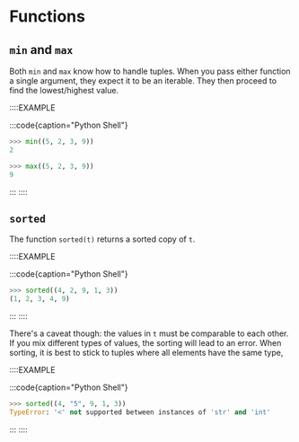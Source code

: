 # Functions

## `min` and `max`

Both `min` and `max` know how to handle tuples.
When you pass either function a single argument, they expect it to be an iterable.
They then proceed to find the lowest/highest value.

::::EXAMPLE

:::code{caption="Python Shell"}

```python
>>> min((5, 2, 3, 9))
2

>>> max((5, 2, 3, 9))
9
```

:::
::::

## `sorted`

The function `sorted(t)` returns a sorted copy of `t`.

::::EXAMPLE

:::code{caption="Python Shell"}

```python
>>> sorted((4, 2, 9, 1, 3))
(1, 2, 3, 4, 9)
```

:::
::::

There's a caveat though: the values in `t` must be comparable to each other.
If you mix different types of values, the sorting will lead to an error.
When sorting, it is best to stick to tuples where all elements have the same type,

::::EXAMPLE

:::code{caption="Python Shell"}

```python
>>> sorted((4, "5", 9, 1, 3))
TypeError: '<' not supported between instances of 'str' and 'int'
```

:::
::::
